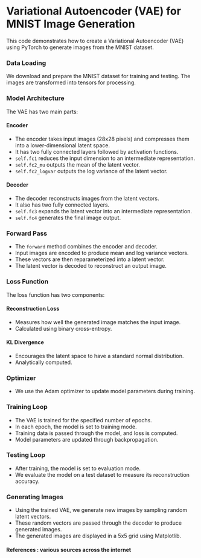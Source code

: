 # Variational Autoencoder (VAE) for MNIST Image Generation

This code demonstrates how to create a Variational Autoencoder (VAE) using PyTorch to generate images from the MNIST dataset.

### Data Loading
We download and prepare the MNIST dataset for training and testing. The images are transformed into tensors for processing.

### Model Architecture
The VAE has two main parts:

#### Encoder
- The encoder takes input images (28x28 pixels) and compresses them into a lower-dimensional latent space.
- It has two fully connected layers followed by activation functions.
- `self.fc1` reduces the input dimension to an intermediate representation.
- `self.fc2_mu` outputs the mean of the latent vector.
- `self.fc2_logvar` outputs the log variance of the latent vector.

#### Decoder
- The decoder reconstructs images from the latent vectors.
- It also has two fully connected layers.
- `self.fc3` expands the latent vector into an intermediate representation.
- `self.fc4` generates the final image output.

### Forward Pass
- The `forward` method combines the encoder and decoder.
- Input images are encoded to produce mean and log variance vectors.
- These vectors are then reparameterized into a latent vector.
- The latent vector is decoded to reconstruct an output image.

### Loss Function
The loss function has two components:

#### Reconstruction Loss
- Measures how well the generated image matches the input image.
- Calculated using binary cross-entropy.

#### KL Divergence
- Encourages the latent space to have a standard normal distribution.
- Analytically computed.

### Optimizer
- We use the Adam optimizer to update model parameters during training.

### Training Loop
- The VAE is trained for the specified number of epochs.
- In each epoch, the model is set to training mode.
- Training data is passed through the model, and loss is computed.
- Model parameters are updated through backpropagation.

### Testing Loop
- After training, the model is set to evaluation mode.
- We evaluate the model on a test dataset to measure its reconstruction accuracy.

### Generating Images
- Using the trained VAE, we generate new images by sampling random latent vectors.
- These random vectors are passed through the decoder to produce generated images.
- The generated images are displayed in a 5x5 grid using Matplotlib.

#### References : various sources across the internet
